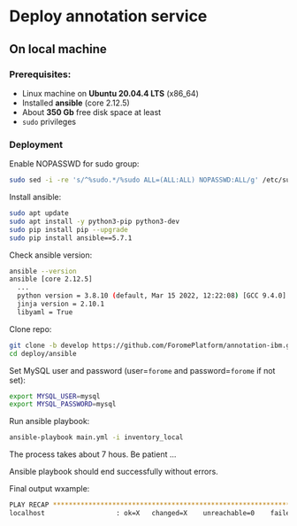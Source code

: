 # Deploy annotation service
## On local machine

### Prerequisites:
- Linux machine on **Ubuntu 20.04.4 LTS** (x86_64)
- Installed **ansible** (core 2.12.5)
- About **350 Gb** free disk space at least
- `sudo` privileges


### Deployment

Enable NOPASSWD for sudo group:
```bash
sudo sed -i -re 's/^%sudo.*/%sudo ALL=(ALL:ALL) NOPASSWD:ALL/g' /etc/sudoers
```

Install ansible:
```bash
sudo apt update
sudo apt install -y python3-pip python3-dev
sudo pip install pip --upgrade
sudo pip install ansible==5.7.1
```

Check ansible version:
```bash
ansible --version
ansible [core 2.12.5]
  ...
  python version = 3.8.10 (default, Mar 15 2022, 12:22:08) [GCC 9.4.0]
  jinja version = 2.10.1
  libyaml = True
```

Clone repo:
```bash
git clone -b develop https://github.com/ForomePlatform/annotation-ibm.git deploy
cd deploy/ansible
```

Set MySQL user and password (user=`forome` and password=`forome` if not set):
```bash
export MYSQL_USER=mysql
export MYSQL_PASSWORD=mysql
```

Run ansible playbook:
```bash
ansible-playbook main.yml -i inventory_local
```

The process takes about 7 hous. Be patient ...

Ansible playbook should end successfully without errors.

Final output wxample:
```bash
PLAY RECAP *****************************************************************************************************
localhost                  : ok=X   changed=X    unreachable=0    failed=0    skipped=X   rescued=0    ignored=1
```